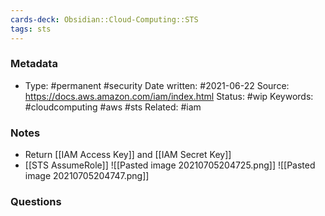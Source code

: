 ```yaml
---
cards-deck: Obsidian::Cloud-Computing::STS
tags: sts
---
```

### Metadata

-  Type: #permanent #security
    Date written: #2021-06-22
    Source:  https://docs.aws.amazon.com/iam/index.html
    Status: #wip 
    Keywords:  #cloudcomputing #aws #sts
	Related: #iam
	
### Notes
- Return [[IAM Access Key]] and [[IAM Secret Key]]
- [[STS AssumeRole]]
![[Pasted image 20210705204725.png]]
![[Pasted image 20210705204747.png]]
### Questions